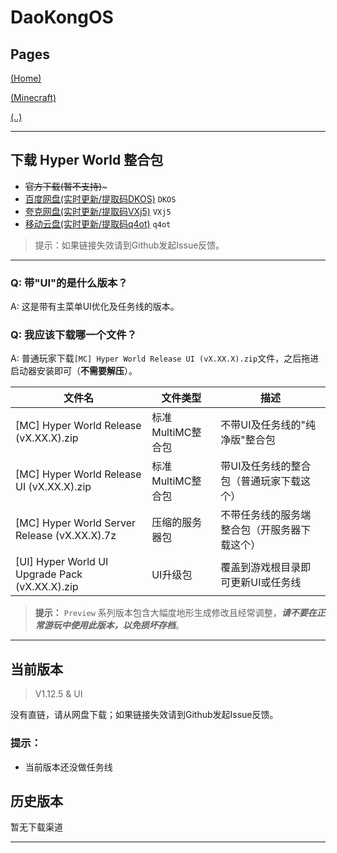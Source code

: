 # DaoKongOS

## Pages

[(Home)](/)

[(Minecraft)](/pages/minecraft)

[(..)](./../hyper-world)

---

## 下载 Hyper World 整合包

- ~~官方下载(暂不支持)~~~
- [百度网盘(实时更新/提取码DKOS)](https://pan.baidu.com/s/15j0LHffRjAFRGZEI_bv16Q?pwd=DKOS) `DKOS`
- [夸克网盘(实时更新/提取码VXj5)](https://pan.quark.cn/s/17d50295cca3) `VXj5`
- [移动云盘(实时更新/提取码q4ot)](https://caiyun.139.com/m/i?2jQXiV4sQL4zc) `q4ot`

> 提示：如果链接失效请到Github发起Issue反馈。

---

### Q: 带"UI"的是什么版本？

A: 这是带有主菜单UI优化及任务线的版本。

### Q: 我应该下载哪一个文件？

A: 普通玩家下载`[MC] Hyper World Release UI (vX.XX.X).zip`文件，之后拖进启动器安装即可（**不需要解压**）。

| 文件名                                            | 文件类型         | 描述                     |
|------------------------------------------------|--------------|------------------------|
| [MC] Hyper World Release (vX.XX.X).zip         | 标准MultiMC整合包 | 不带UI及任务线的"纯净版"整合包      |
| [MC] Hyper World Release UI (vX.XX.X).zip      | 标准MultiMC整合包 | 带UI及任务线的整合包（普通玩家下载这个）  |
| [MC] Hyper World Server Release (vX.XX.X).7z   | 压缩的服务器包      | 不带任务线的服务端整合包（开服务器下载这个） |
| [UI] Hyper World UI Upgrade Pack (vX.XX.X).zip | UI升级包        | 覆盖到游戏根目录即可更新UI或任务线     |

> **提示：** `Preview` 系列版本包含大幅度地形生成修改且经常调整，***请不要在正常游玩中使用此版本，以免损坏存档***。

---

## 当前版本

> V1.12.5 & UI

没有直链，请从网盘下载；如果链接失效请到Github发起Issue反馈。

### 提示：

- 当前版本还没做任务线

## 历史版本

暂无下载渠道

---

<script src="https://giscus.app/client.js"
        data-repo="YELANDAOKONG/DaoKongOS"
        data-repo-id="R_kgDOOCWX7g"
        data-category="Announcements"
        data-category-id="DIC_kwDOOCWX7s4CngzH"
        data-mapping="pathname"
        data-strict="0"
        data-reactions-enabled="1"
        data-emit-metadata="0"
        data-input-position="top"
        data-theme="preferred_color_scheme"
        data-lang="zh-CN"
        crossorigin="anonymous"
        async>
</script>

<script>
    var _hmt = _hmt || [];
    (function() {
        var hm = document.createElement("script");
        hm.src = "https://hm.baidu.com/hm.js?e467154e934c2dc14879fbb2df219013";
        var s = document.getElementsByTagName("script")[0];
        s.parentNode.insertBefore(hm, s);
    })();
</script>
